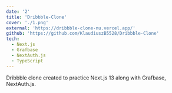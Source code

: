 ```yaml
---
date: '2'
title: 'Dribbble-Clone'
cover: './1.png'
external: 'https://dribbble-clone-nu.vercel.app/'
github: 'https://github.com/KlaudiuszB5528/Dribbble-Clone'
tech:
  - Next.js
  - Grafbase
  - NextAuth.js
  - TypeScript
---
```


Dribbble clone created to practice Next.js 13 along with Grafbase, NextAuth.js.
